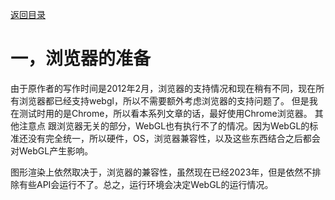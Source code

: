 [返回目录](../README.md) 

# 一，浏览器的准备

由于原作者的写作时间是2012年2月，浏览器的支持情况和现在稍有不同，现在所有浏览器都已经支持webgl，所以不需要额外考虑浏览器的支持问题了。
但是我在测试时用的是Chrome，所以看本系列文章的话，最好使用Chrome浏览器。
其他注意点
跟浏览器无关的部分，WebGL也有执行不了的情况。因为WebGL的标准还没有完全统一，所以硬件，OS，浏览器兼容性，以及这些东西结合之后都会对WebGL产生影响。

图形渲染上依然取决于，浏览器的兼容性，虽然现在已经2023年，但是依然不排除有些API会运行不了。总之，运行环境会决定WebGL的运行情况。
